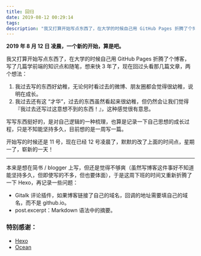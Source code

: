 ```yaml
---
title: 回归
date: 2019-08-12 00:29:14
tags:
description: "我又打算开始写点东西了，在大学的时候自己用 GitHub Pages 折腾了个博客，写了几篇学前端的知识点和随笔，想来快 3 年了，现在回过头看那几篇文章..."
---
```


**2019 年 8 月 12 日 凌晨，一个新的开始，算是吧。**

我又打算开始写点东西了，在大学的时候自己用 GitHub Pages 折腾了个博客，写了几篇学前端的知识点和随笔，想来快 3 年了，现在回过头看那几篇文章，两个想法：

1. 我过去写的东西好幼稚，无论何时看过去的微博、朋友圈都会觉得很幼稚，说明在成长。
2. 我过去还有这 “才华”，过去的东西虽然看起来很幼稚，但仍然会让我们觉得『我过去还写过这意想不到的东西！』，这种感觉很有意思。

写写东西挺好的，是对自己逻辑的一种梳理，也算是记录一下自己思想的成长过程，只是不知能坚持多久，目前想的是一周写一篇。

开始写的时候还是 11 号，现在已经 12 号凌晨了，默默的改了上面的时间点，星期一了，崭新的一天！

---

本来是想在简书 / blogger 上写，但还是觉得不够爽（虽然写博客这件事好不知道能坚持多久，但即使写的不多，但也要体面），于是这周下班的时间又重新折腾了一下 Hexo，再记录一些问题：

- Gitalk 评论插件，如果博客链接了自己的域名，回调的地址需要填自己的域名，而不是 github.io。
- post.excerpt：Markdown 语法中的摘要。

### 特别感谢：
- [Hexo](https://hexo.io)
- [Ocean](https://github.com/zhwangart/hexo-theme-ocean)

